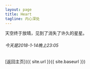 ```yaml
---
layout: page
title: Heart
tagline: 内心深处
---
```


天空终于放晴，见到了消失了许久的星星。
###### 今天是2018-1-14晚上23:05


[返回主页]({{ site.url }}{{ site.baseurl }})
